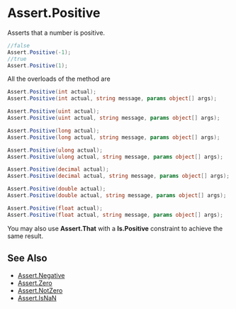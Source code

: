 # Assert.Positive

Asserts that a number is positive.

```csharp
//false
Assert.Positive(-1);
//true
Assert.Positive(1);
```

All the overloads of the method are

```csharp
Assert.Positive(int actual);
Assert.Positive(int actual, string message, params object[] args);

Assert.Positive(uint actual);
Assert.Positive(uint actual, string message, params object[] args);

Assert.Positive(long actual);
Assert.Positive(long actual, string message, params object[] args);

Assert.Positive(ulong actual);
Assert.Positive(ulong actual, string message, params object[] args);

Assert.Positive(decimal actual);
Assert.Positive(decimal actual, string message, params object[] args);

Assert.Positive(double actual);
Assert.Positive(double actual, string message, params object[] args);

Assert.Positive(float actual);
Assert.Positive(float actual, string message, params object[] args);
```

You may also use **Assert.That** with a **Is.Positive** constraint to achieve the same result.

## See Also

* [Assert.Negative](Assert.Negative.md)
* [Assert.Zero](Assert.Zero.md)
* [Assert.NotZero](Assert.NotZero.md)
* [Assert.IsNaN](Assert.IsNaN.md)
